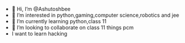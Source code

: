 - 👋 Hi, I’m @Ashutoshbee
- 👀 I’m interested in python,gaming,computer science,robotics and jee
- 🌱 I’m currently learning python,class 11
- 💞️ I’m looking to collaborate on class 11 things pcm
-    I want to learn hacking
<!---
Ashutoshbee/Ashutoshbee is a ✨ special ✨ repository because its `README.md` (this file) appears on your GitHub profile.
You can click the Preview link to take a look at your changes.
--->
